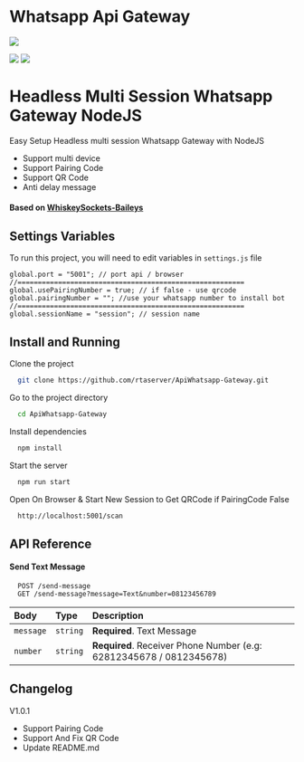 # Whatsapp Api Gateway

![](https://upload.wikimedia.org/wikipedia/commons/thumb/6/6b/WhatsApp.svg/240px-WhatsApp.svg.png)

![](https://img.shields.io/github/v/release/rtaserver/ApiWhatsapp-Gateway) ![](https://img.shields.io/github/license/rtaserver/ApiWhatsapp-Gateway)

# Headless Multi Session Whatsapp Gateway NodeJS

Easy Setup Headless multi session Whatsapp Gateway with NodeJS

- Support multi device
- Support Pairing Code
- Support QR Code
- Anti delay message

#### Based on [WhiskeySockets-Baileys](https://github.com/WhiskeySockets/Baileys)

## Settings Variables

To run this project, you will need to edit variables in `settings.js` file

```
global.port = "5001"; // port api / browser
//========================================================
global.usePairingNumber = true; // if false - use qrcode
global.pairingNumber = ""; //use your whatsapp number to install bot
//========================================================
global.sessionName = "session"; // session name
```

## Install and Running

Clone the project

```bash
  git clone https://github.com/rtaserver/ApiWhatsapp-Gateway.git
```

Go to the project directory

```bash
  cd ApiWhatsapp-Gateway
```

Install dependencies

```bash
  npm install
```

Start the server

```bash
  npm run start
```

Open On Browser & Start New Session to Get QRCode if PairingCode False

```bash
  http://localhost:5001/scan
```

## API Reference

#### Send Text Message

```
  POST /send-message
  GET /send-message?message=Text&number=08123456789
```

| Body | Type | Description |
| :-------- | :------- | :------------------------------------------------------------------------------------ |
| `message` | `string` | **Required**. Text Message |
| `number` | `string` | **Required**. Receiver Phone Number (e.g: 62812345678 / 0812345678)|

## Changelog

V1.0.1

- Support Pairing Code
- Support And Fix QR Code
- Update README.md
